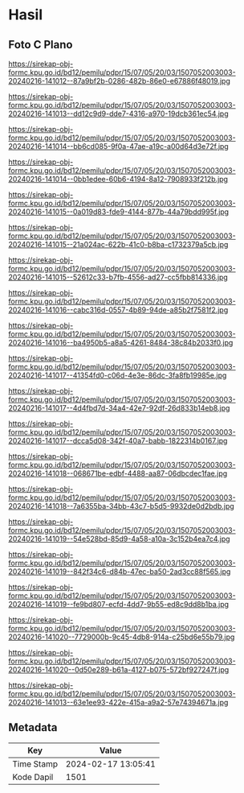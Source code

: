 # Hasil

## Foto C Plano

https://sirekap-obj-formc.kpu.go.id/bd12/pemilu/pdpr/15/07/05/20/03/1507052003003-20240216-141012--87a9bf2b-0286-482b-86e0-e67886f48019.jpg

https://sirekap-obj-formc.kpu.go.id/bd12/pemilu/pdpr/15/07/05/20/03/1507052003003-20240216-141013--dd12c9d9-dde7-4316-a970-19dcb361ec54.jpg

https://sirekap-obj-formc.kpu.go.id/bd12/pemilu/pdpr/15/07/05/20/03/1507052003003-20240216-141014--bb6cd085-9f0a-47ae-a19c-a00d64d3e72f.jpg

https://sirekap-obj-formc.kpu.go.id/bd12/pemilu/pdpr/15/07/05/20/03/1507052003003-20240216-141014--0bb1edee-60b6-4194-8a12-7908933f212b.jpg

https://sirekap-obj-formc.kpu.go.id/bd12/pemilu/pdpr/15/07/05/20/03/1507052003003-20240216-141015--0a019d83-fde9-4144-877b-44a79bdd995f.jpg

https://sirekap-obj-formc.kpu.go.id/bd12/pemilu/pdpr/15/07/05/20/03/1507052003003-20240216-141015--21a024ac-622b-41c0-b8ba-c1732379a5cb.jpg

https://sirekap-obj-formc.kpu.go.id/bd12/pemilu/pdpr/15/07/05/20/03/1507052003003-20240216-141015--52612c33-b7fb-4556-ad27-cc5fbb814336.jpg

https://sirekap-obj-formc.kpu.go.id/bd12/pemilu/pdpr/15/07/05/20/03/1507052003003-20240216-141016--cabc316d-0557-4b89-94de-a85b2f7581f2.jpg

https://sirekap-obj-formc.kpu.go.id/bd12/pemilu/pdpr/15/07/05/20/03/1507052003003-20240216-141016--ba4950b5-a8a5-4261-8484-38c84b2033f0.jpg

https://sirekap-obj-formc.kpu.go.id/bd12/pemilu/pdpr/15/07/05/20/03/1507052003003-20240216-141017--41354fd0-c06d-4e3e-86dc-3fa8fb19985e.jpg

https://sirekap-obj-formc.kpu.go.id/bd12/pemilu/pdpr/15/07/05/20/03/1507052003003-20240216-141017--4d4fbd7d-34a4-42e7-92df-26d833b14eb8.jpg

https://sirekap-obj-formc.kpu.go.id/bd12/pemilu/pdpr/15/07/05/20/03/1507052003003-20240216-141017--dcca5d08-342f-40a7-babb-1822314b0167.jpg

https://sirekap-obj-formc.kpu.go.id/bd12/pemilu/pdpr/15/07/05/20/03/1507052003003-20240216-141018--068671be-edbf-4488-aa87-06dbcdec1fae.jpg

https://sirekap-obj-formc.kpu.go.id/bd12/pemilu/pdpr/15/07/05/20/03/1507052003003-20240216-141018--7a6355ba-34bb-43c7-b5d5-9932de0d2bdb.jpg

https://sirekap-obj-formc.kpu.go.id/bd12/pemilu/pdpr/15/07/05/20/03/1507052003003-20240216-141019--54e528bd-85d9-4a58-a10a-3c152b4ea7c4.jpg

https://sirekap-obj-formc.kpu.go.id/bd12/pemilu/pdpr/15/07/05/20/03/1507052003003-20240216-141019--842f34c6-d84b-47ec-ba50-2ad3cc88f565.jpg

https://sirekap-obj-formc.kpu.go.id/bd12/pemilu/pdpr/15/07/05/20/03/1507052003003-20240216-141019--fe9bd807-ecfd-4dd7-9b55-ed8c9dd8b1ba.jpg

https://sirekap-obj-formc.kpu.go.id/bd12/pemilu/pdpr/15/07/05/20/03/1507052003003-20240216-141020--7729000b-9c45-4db8-914a-c25bd6e55b79.jpg

https://sirekap-obj-formc.kpu.go.id/bd12/pemilu/pdpr/15/07/05/20/03/1507052003003-20240216-141020--0d50e289-b61a-4127-b075-572bf927247f.jpg

https://sirekap-obj-formc.kpu.go.id/bd12/pemilu/pdpr/15/07/05/20/03/1507052003003-20240216-141013--63e1ee93-422e-415a-a9a2-57e74394671a.jpg


## Metadata

| Key        | Value               |
| ---------- | ------------------- |
| Time Stamp | 2024-02-17 13:05:41 |
| Kode Dapil | 1501                |



